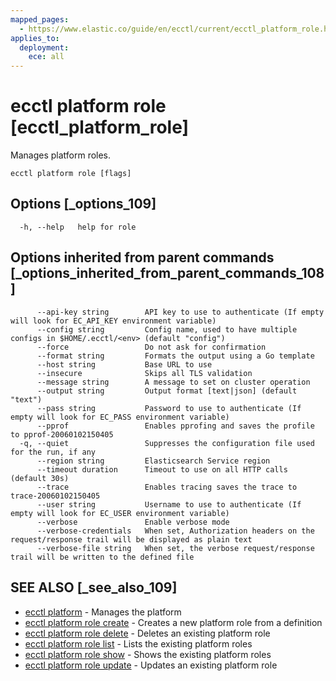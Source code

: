 ```yaml
---
mapped_pages:
  - https://www.elastic.co/guide/en/ecctl/current/ecctl_platform_role.html
applies_to:
  deployment:
    ece: all
---
```


# ecctl platform role [ecctl_platform_role]

Manages platform roles.

```
ecctl platform role [flags]
```


## Options [_options_109]

```
  -h, --help   help for role
```


## Options inherited from parent commands [_options_inherited_from_parent_commands_108]

```
      --api-key string        API key to use to authenticate (If empty will look for EC_API_KEY environment variable)
      --config string         Config name, used to have multiple configs in $HOME/.ecctl/<env> (default "config")
      --force                 Do not ask for confirmation
      --format string         Formats the output using a Go template
      --host string           Base URL to use
      --insecure              Skips all TLS validation
      --message string        A message to set on cluster operation
      --output string         Output format [text|json] (default "text")
      --pass string           Password to use to authenticate (If empty will look for EC_PASS environment variable)
      --pprof                 Enables pprofing and saves the profile to pprof-20060102150405
  -q, --quiet                 Suppresses the configuration file used for the run, if any
      --region string         Elasticsearch Service region
      --timeout duration      Timeout to use on all HTTP calls (default 30s)
      --trace                 Enables tracing saves the trace to trace-20060102150405
      --user string           Username to use to authenticate (If empty will look for EC_USER environment variable)
      --verbose               Enable verbose mode
      --verbose-credentials   When set, Authorization headers on the request/response trail will be displayed as plain text
      --verbose-file string   When set, the verbose request/response trail will be written to the defined file
```


## SEE ALSO [_see_also_109]

* [ecctl platform](/reference/ecctl_platform.md) - Manages the platform
* [ecctl platform role create](/reference/ecctl_platform_role_create.md) - Creates a new platform role from a definition
* [ecctl platform role delete](/reference/ecctl_platform_role_delete.md) - Deletes an existing platform role
* [ecctl platform role list](/reference/ecctl_platform_role_list.md) - Lists the existing platform roles 
* [ecctl platform role show](/reference/ecctl_platform_role_show.md) - Shows the existing platform roles 
* [ecctl platform role update](/reference/ecctl_platform_role_update.md) - Updates an existing platform role

